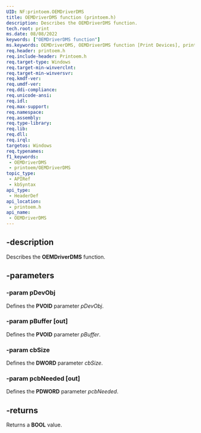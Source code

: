 ```yaml
---
UID: NF:printoem.OEMDriverDMS
title: OEMDriverDMS function (printoem.h)
description: Describes the OEMDriverDMS function.
tech.root: print
ms.date: 08/08/2022
keywords: ["OEMDriverDMS function"]
ms.keywords: OEMDriverDMS, OEMDriverDMS function [Print Devices], print.oemdriverdms, print_obsoletefunctions_2ae5b734-4f6d-4d91-baba-b594a3388d08.xml, printoem/OEMDriverDMS
req.header: printoem.h
req.include-header: Printoem.h
req.target-type: Windows
req.target-min-winverclnt: 
req.target-min-winversvr: 
req.kmdf-ver: 
req.umdf-ver: 
req.ddi-compliance: 
req.unicode-ansi: 
req.idl: 
req.max-support: 
req.namespace: 
req.assembly: 
req.type-library: 
req.lib: 
req.dll: 
req.irql: 
targetos: Windows
req.typenames: 
f1_keywords:
 - OEMDriverDMS
 - printoem/OEMDriverDMS
topic_type:
 - APIRef
 - kbSyntax
api_type:
 - HeaderDef
api_location:
 - printoem.h
api_name:
 - OEMDriverDMS
---
```


## -description

Describes the **OEMDriverDMS** function.

## -parameters

### -param pDevObj

Defines the **PVOID** parameter *pDevObj*.

### -param pBuffer [out]

Defines the **PVOID** parameter *pBuffer*.

### -param cbSize

Defines the **DWORD** parameter *cbSize*.

### -param pcbNeeded [out]

Defines the **PDWORD** parameter *pcbNeeded*.

## -returns

Returns a **BOOL** value.

